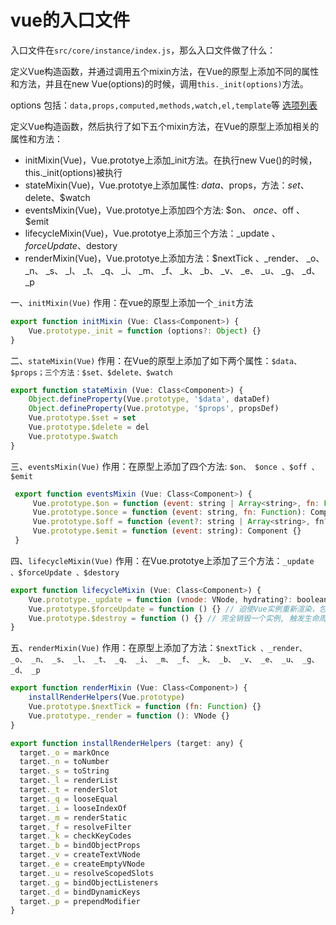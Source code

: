 # vue的入口文件

入口文件在`src/core/instance/index.js`，那么入口文件做了什么：

定义Vue构造函数，并通过调用五个mixin方法，在Vue的原型上添加不同的属性和方法，并且在new Vue(options)的时候，调用`this._init(options)`方法。

options 包括：`data,props,computed,methods,watch,el,template`等
[选项列表](https://cn.vuejs.org/v2/api/#%E9%80%89%E9%A1%B9-%E6%95%B0%E6%8D%AE)

定义Vue构造函数，然后执行了如下五个mixin方法，在Vue的原型上添加相关的属性和方法：

- initMixin(Vue)，Vue.prototye上添加_init方法。在执行new Vue()的时候，this._init(options)被执行
- stateMixin(Vue)，Vue.prototye上添加属性: $data、$props，方法：$set、$delete、$watch
- eventsMixin(Vue)，Vue.prototye上添加四个方法: $on、 $once 、$off 、$emit
- lifecycleMixin(Vue)，Vue.prototye上添加三个方法：_update 、$forceUpdate 、$destory
- renderMixin(Vue)，Vue.prototye上添加方法：$nextTick 、_render、 _o、 _n、 _s、 _l、 _t、 _q、 _i、 _m、 _f、 _k、 _b、 _v、 _e、 _u、 _g、 _d、 _p

一、`initMixin(Vue)`
作用：在vue的原型上添加一个`_init`方法

```javascript
export function initMixin (Vue: Class<Component>) {
    Vue.prototype._init = function (options?: Object) {}
}
```

二、`stateMixin(Vue)`
作用：在Vue的原型上添加了如下两个属性：`$data、$props；三个方法：$set、$delete、$watch`

```javascript
export function stateMixin (Vue: Class<Component>) {
    Object.defineProperty(Vue.prototype, '$data', dataDef)
    Object.defineProperty(Vue.prototype, '$props', propsDef)
    Vue.prototype.$set = set
    Vue.prototype.$delete = del
    Vue.prototype.$watch
}
```

三、`eventsMixin(Vue)`
作用：在原型上添加了四个方法: `$on、 $once 、$off 、$emit`

```javascript
 export function eventsMixin (Vue: Class<Component>) {
     Vue.prototype.$on = function (event: string | Array<string>, fn: Function): Component {}
     Vue.prototype.$once = function (event: string, fn: Function): Component {}
     Vue.prototype.$off = function (event?: string | Array<string>, fn?: Function): Component {}
     Vue.prototype.$emit = function (event: string): Component {}
 }
```

四、`lifecycleMixin(Vue)`
作用：在Vue.prototye上添加了三个方法：`_update 、$forceUpdate 、$destory`

```javascript
export function lifecycleMixin (Vue: Class<Component>) {
    Vue.prototype._update = function (vnode: VNode, hydrating?: boolean) {}
    Vue.prototype.$forceUpdate = function () {} // 迫使Vue实例重新渲染，包括其下的子组件
    Vue.prototype.$destroy = function () {} // 完全销毁一个实例, 触发生命周期beforeDestroy和destroyed
}
```

五、`renderMixin(Vue)`
作用：在原型上添加了方法：`$nextTick 、_render、 _o、 _n、 _s、 _l、 _t、 _q、 _i、 _m、 _f、 _k、 _b、 _v、 _e、 _u、 _g、 _d、 _p`

```javascript
export function renderMixin (Vue: Class<Component>) {
    installRenderHelpers(Vue.prototype)
    Vue.prototype.$nextTick = function (fn: Function) {}
    Vue.prototype._render = function (): VNode {}
}
```

```javascript
export function installRenderHelpers (target: any) {
  target._o = markOnce
  target._n = toNumber
  target._s = toString
  target._l = renderList
  target._t = renderSlot
  target._q = looseEqual
  target._i = looseIndexOf
  target._m = renderStatic
  target._f = resolveFilter
  target._k = checkKeyCodes
  target._b = bindObjectProps
  target._v = createTextVNode
  target._e = createEmptyVNode
  target._u = resolveScopedSlots
  target._g = bindObjectListeners
  target._d = bindDynamicKeys
  target._p = prependModifier
}
```
